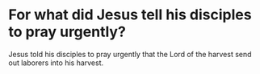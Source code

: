 # For what did Jesus tell his disciples to pray urgently?

Jesus told his disciples to pray urgently that the Lord of the harvest send out laborers into his harvest.
